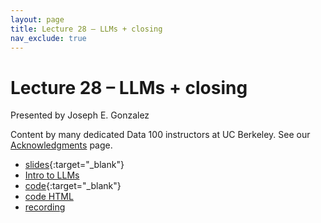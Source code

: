 ```yaml
---
layout: page
title: Lecture 28 – LLMs + closing
nav_exclude: true
---
```


# Lecture 28 – LLMs + closing

Presented by Joseph E. Gonzalez

Content by many dedicated Data 100 instructors at UC Berkeley. See our [Acknowledgments](../../acks) page.

- [slides](https://docs.google.com/presentation/d/1f6-eAWfBk_lev8rktvAwBredlpzCTtcNDKZok0V-9XQ/edit?usp=sharing){:target="_blank"}
- [Intro to LLMs](../../resources/assets/lectures/lec28/intro_to_LLMs_fa24.pdf)
- [code](https://data100.datahub.berkeley.edu/hub/user-redirect/git-pull?repo=https%3A%2F%2Fgithub.com%2FDS-100%2Ffa24-student&urlpath=lab%2Ftree%2Ffa24-student%2Flecture%2Flec28%2FLec28.ipynb&branch=main){:target="_blank"}
- [code HTML](../../resources/assets/lectures/lec28/lec28.html)
- [recording](https://youtu.be/yQbL0kvByHw)
